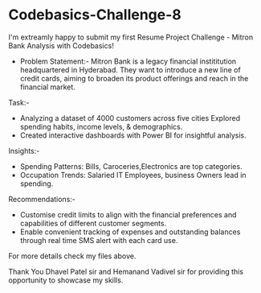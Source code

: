 # Codebasics-Challenge-8

I'm extreamly happy to submit my first Resume Project Challenge - Mitron Bank Analysis with Codebasics!
- Problem Statement:-
Mitron Bank is a legacy financial instititution headquartered in Hyderabad. They want to introduce a new line of credit cards, aiming to broaden its product offerings and reach in the financial market.

Task:- 
- Analyzing a dataset of 4000 customers across five cities Explored spending habits, income levels, & demographics.
- Created interactive dashboards with Power BI for insightful analysis.
  
Insights:-
- Spending Patterns: Bills, Caroceries,Electronics are top categories.
- Occupation Trends: Salaried IT Employees, business Owners lead in spending.
  
Recommendations:-
- Customise credit limits to align with the financial preferences and capabilities of different customer segments.
- Enable convenient tracking of expenses and outstanding balances through real time SMS alert with each card use.

For more details check my files above.

Thank You Dhavel Patel sir and Hemanand Vadivel sir for providing this opportunity to showcase my skills.
